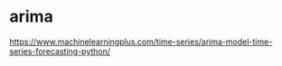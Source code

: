 # arima
https://www.machinelearningplus.com/time-series/arima-model-time-series-forecasting-python/
